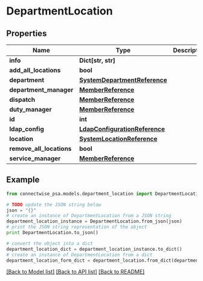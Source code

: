 # DepartmentLocation


## Properties
Name | Type | Description | Notes
------------ | ------------- | ------------- | -------------
**info** | **Dict[str, str]** |  | [optional] 
**add_all_locations** | **bool** |  | [optional] 
**department** | [**SystemDepartmentReference**](SystemDepartmentReference.md) |  | [optional] 
**department_manager** | [**MemberReference**](MemberReference.md) |  | [optional] 
**dispatch** | [**MemberReference**](MemberReference.md) |  | [optional] 
**duty_manager** | [**MemberReference**](MemberReference.md) |  | [optional] 
**id** | **int** |  | [optional] 
**ldap_config** | [**LdapConfigurationReference**](LdapConfigurationReference.md) |  | [optional] 
**location** | [**SystemLocationReference**](SystemLocationReference.md) |  | [optional] 
**remove_all_locations** | **bool** |  | [optional] 
**service_manager** | [**MemberReference**](MemberReference.md) |  | [optional] 

## Example

```python
from connectwise_psa.models.department_location import DepartmentLocation

# TODO update the JSON string below
json = "{}"
# create an instance of DepartmentLocation from a JSON string
department_location_instance = DepartmentLocation.from_json(json)
# print the JSON string representation of the object
print DepartmentLocation.to_json()

# convert the object into a dict
department_location_dict = department_location_instance.to_dict()
# create an instance of DepartmentLocation from a dict
department_location_form_dict = department_location.from_dict(department_location_dict)
```
[[Back to Model list]](../README.md#documentation-for-models) [[Back to API list]](../README.md#documentation-for-api-endpoints) [[Back to README]](../README.md)


